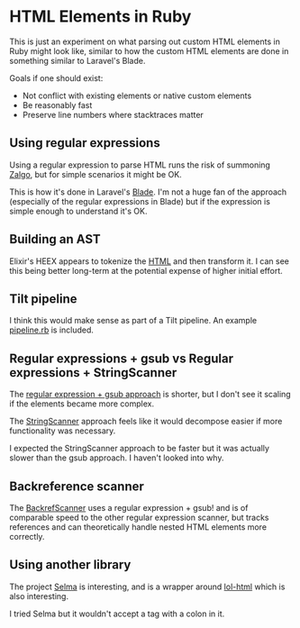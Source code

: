 # HTML Elements in Ruby

This is just an experiment on what parsing out custom HTML elements in Ruby might look like, similar to how the custom HTML elements are done in something similar to Laravel's Blade.

Goals if one should exist:

- Not conflict with existing elements or native custom elements
- Be reasonably fast
- Preserve line numbers where stacktraces matter

## Using regular expressions

Using a regular expression to parse HTML runs the risk of summoning [Zalgo][zalgo], but for simple scenarios it might be OK.

This is how it's done in Laravel's [Blade][blade]. I'm not a huge fan of the approach (especially of the regular expressions in Blade) but if the expression is simple enough to understand it's OK.


## Building an AST

Elixir's HEEX appears to tokenize the [HTML][heex] and then transform it. I can see this being better long-term at the potential expense of higher initial effort.


## Tilt pipeline

I think this would make sense as part of a Tilt pipeline. An example [pipeline.rb][3] is included.


## Regular expressions + gsub vs Regular expressions + StringScanner

The [regular expression + gsub approach][1] is shorter, but I don't see it scaling if the elements became more complex.

The [StringScanner][2] approach feels like it would decompose easier if more functionality was necessary.

I expected the StringScanner approach to be faster but it was actually slower than the gsub approach. I haven't looked into why.


## Backreference scanner

The [BackrefScanner][4] uses a regular expression + gsub! and is of comparable speed to the other regular expression scanner, but tracks references and can theoretically handle nested HTML elements more correctly.


## Using another library

The project [Selma][selma] is interesting, and is a wrapper around [lol-html][lol-html] which is also interesting.

I tried Selma but it wouldn't accept a tag with a colon in it.


[blade]: https://github.com/laravel/framework/blob/769f00ba71de3b3cbbb271e9f34a019b584982c9/src/Illuminate/View/Compilers/ComponentTagCompiler.php#L104-L158
[heex]: https://github.com/phoenixframework/phoenix_live_view/blob/5ea624b5323e1f9791f4c056db223d952ecc3e0e/lib/phoenix_live_view/tokenizer.ex#L148-L156
[1]: re_scanner.rb
[2]: scanner.rb
[3]: pipeline.rb
[4]: backref_scanner.rb
[zalgo]: https://stackoverflow.com/a/1732454
[selma]: https://github.com/gjtorikian/selma
[lol-html]: https://github.com/cloudflare/lol-html
